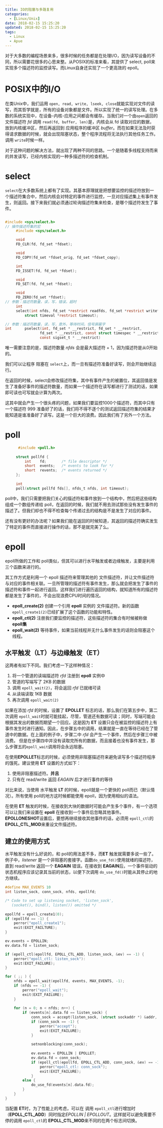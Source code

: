 ```yaml
---
title: IO的阻塞与多路复用
categories:
  - [Linux/Unix]
date: 2018-02-15 15:25:20
updated: 2018-02-15 15:25:20
tags:
  - Linux
  - Apue
---
```

对于大多数的编程场景来多，很多时候的任务都是在处理I/O，因为读写设备的不同，所以需要花很多的心思来整。从POSIX的标准来看，其提供了 select, poll来实现多个描述符的监控读写。而Linux自身还实现了一个更高效的  epoll。
<!--more-->

# POSIX中的I/O
在类Unix中，我们运用 `open, read, write, lseek, close`就能实现对文件的读写，而其哲学就是，所有的设备对象都是文件。所以实现了统一的读写处理。在多数的系统实现中，在设备-内核-应用之间都会有缓存。当我们对一个由`open`返回的文件描述符 *fd* 调用 `read(fd, buffer, len)`是，内核会从 fd 读取对应的数据，放到内核缓冲区，然后再返回到 应用程序的缓冲区 *buffer*。而在如果无法及时获得请求数据的时候，就会出现阻塞状态，整个程序流程将无法执行其他任务工作。调用 `write`时候一样。

对于这种问题的解决方法，就出现了两种不同的思路。一个是随着多线程支持而来的并发读写，已经内核实现的一种多描述符的检查机制。

# select
`select`在大多数系统上都有了实现。其基本原理就是把想要监控的描述符放到一个描述符集合中，然后内核会对特定的事件进行监控，一旦对应描述集上有事件发生，则返回。接下来我们就必须通过轮询描述符集来检查，是哪个描述符发生了事件。

```c

#include <sys/select.h>
// 操作描述符集的宏
     #include <sys/select.h>

     void
     FD_CLR(fd, fd_set *fdset);

     void
     FD_COPY(fd_set *fdset_orig, fd_set *fdset_copy);

     int
     FD_ISSET(fd, fd_set *fdset);

     void
     FD_SET(fd, fd_set *fdset);

     void
     FD_ZERO(fd_set *fdset);
// 参数：描述符数量，读，写，错误，超时
     int
     select(int nfds, fd_set *restrict readfds, fd_set *restrict writefds, fd_set *restrict errorfds,
         struct timeval *restrict timeout);

// 参数：描述符数量，读，写，意外，等待时间，信号屏蔽字               
int      pselect(int, fd_set * __restrict, fd_set * __restrict,
                fd_set * __restrict, const struct timespec * __restrict,
                const sigset_t * __restrict)                
```
唯一需要注意的是，描述符数量 *nfds* 会是最大描述符 + 1，因为描述符是从0开始的。

我们可以让程序 阻塞在 `select`上，而一旦有描述符准备好读写，则会开始继续运行。

在返回的时候，select会修改描述符集，其中有事件产生的被置位，其返回值是发生了准备好事件的描述符数量，而如果一个描述符在读写都进行了测试的话，如果即可读也可写就会计算为两次。

这其中就会产生一个很头疼的问题，如果我们要监控1000个描述符，而其中只有一个描述符 999 准备好了的话，我们将不得不逐个的测试返回描述符集的结果才能知道是谁准备好了读写。这是一个巨大的浪费。因此我们有了另外一个方法。

# poll

```c
	  #include <poll.h>
	  
     struct pollfd {
         int    fd;       /* file descriptor */
         short  events;   /* events to look for */
         short  revents;  /* events returned */
     };
     
     int
     poll(struct pollfd fds[], nfds_t nfds, int timeout);
```

 poll中，我们只需要把我们关心的描述符和事件放到一个结构中，然后把这些结构组成一个数组传递给 poll，在返回的时候，我们就不用去测试那些没有发生事件的描述了。但我们却也不得不检查每个传递过去的结构是不是发生了对应的事件。

 还有没有更好的办法呢？如果我们能在返回的时候知道，其返回的描述符确实发生了特定的事件而直接进行操作的话，那不是就完美了么。


# epoll
epoll所做的工作和 poll类似，但其可以进行水平触发或者边缘触发，主要是利用三个函数来进行的。

其工作方式是利用一个 epoll 描述符来管理其他的 文件描述符，并让文件描述符与对应的事件相关联。一旦所管理的描述符有事件发生，那么就会把发生了事件的描述符和事件一起进行返回。这样我们进行遍历返回的结构，就知道所有的描述符都是发生了事件的，不会出现浪费CPU时间的情况。

* **epoll_create(2)** 创建一个引用  **epoll** 实例的 文件描述符。新的函数 `epoll_create1(2)`已经扩展了这个函数的功能和特性。
* **epoll_ctl(2)** 注册我们要监控的描述符，这些描述符的集合有时候被称做 **epoll集**
* **epoll_wait(2)** 等待事件，如果当前线程并无什么事件发生的话则会阻塞这个线程。

## 水平触发（LT）与边缘触发（ET）
这两者有如下不同。我们考虑一下这样种情况：

1. 将一个管道的读端描述符 *rfd* 注册到 **epoll** 实例中
2. 管道的写端写了 2KB 的数据
3. 调用 `epoll_wait(2)`，将会返回 *rfd* 已就绪可读
4. 从读端读取 1KB 数据
5. 再次调用 `epoll_wait(2)`

如果在添加 *rfd* 的时候，设置了 **EPOLLET** 标志的话，那么我们在第五步中，第二次调用 `epoll_wait`时就可能挂起，尽管，管道还有数据可读；同时，写端可能会根据其发出的数据而期望一个回应。这是因为 **ET** 设置只会在被监控的描述符上有事件发生时进行通知。因此，在步骤五中的调用，结果就是一直在等待已经在了管道中的数据。在上面的例子中，步骤二中 *rfd* 会产生一个事件，然后在步骤三中被消费。 但是在步骤四中并没有读取完所有的数据，而且接着也没有事件发生，那么步骤五的`epoll_wait`调用将会永远阻塞。

在使用**EPOLLET**标志的时候，必须使用非阻塞描述符来避免读写多个描述符程序的饿死。建议使用 **ET** 设置的方式如下：

1. 使用非阻塞描述符。**并且**
2. 只有在 read/write 返回 *EAGAIN* 后才进行事件的等待

对比来说，当使用 水平触发 **LT** 的时候，epoll就是一个更快的 poll而已（默认情况）。所有使用 poll的地方这时候都能使用 epoll，因为使用相似的语法。

在使用 **ET** 触发的时候，在接收到大块的数据时可能会产生多个事件，有一个选项可以让我们来设置在 **epoll** 在接收到一个事件后忽略其他事件。**EPOLLONESHOT**设置后，要想再继续接收其他事件的话，必须用 `epoll_ctl`的**EPOLL\_CTL_MOD**来重设文件描述符。

## 建立的使用方式

水平触发没有什么好说的，和 poll的用法差不多，而**ET** 触发就需要多说一些了。例子中，*listener* 是一个非阻塞的套接字。函数`do_use_fd()`使用就绪的描述符，直到 read/write 返回一个 **EAGAIN** 错误。在接收到 **EAGAIN**后，一个事件驱动的状态机程序应该记录其当前的状态，以便下次调用 `do_use_fd()`时能从其停止的地方继续。

```c
#define MAX_EVENTS 10
int listen_sock, conn_sock, nfds, epollfd;

/* Code to set up listening socket, 'listen_sock',
   (socket(), bind(), listen()) omitted */
   
epollfd = epoll_create1(0);
if (epollfd == -1) {
	perror("epoll_create1");
	exit(EXIT_FAILTURE);
}

ev.events = EPOLLIN;
ev.data.fd = listen_sock;

if (epoll_ctl(epollfd, EPOLL_CTL_ADD, listen_sock, &ev) == -1) {
	perror("epoll_ctl: listen_sock"):
	exit(EXIT_FAILURE);
}

for ( ;; ) {
	nfds = epoll_wait(epollfd, events, MAX_EVENTS, -1);
	if (nfds == -1) {
		perror("epoll_wait");
		exit(EXIT_FAILURE);
	}
	
	for (n = 0; n < nfds; n++) {
		if (events[n].data.fd == listen_sock) {
			conn_sock = accept(listen_sock, (struct sockaddr *) &addr, &addrlen);
			if (conn_sock == -1) {
				perror("accept");
				exit(EXIT_FAILURE);
			}
		
			setnonblocking(conn_sock);
		
			ev.events = EPOLLIN | EPOLLET;
			ev.data.fd = conn_sock;
			if (epoll_ctl(epollfd, EPOLL_CTL_ADD, conn_sock, &ev) == -1) {
				perror("epoll_ctl: conn_sock");
				exit(EXIT_FAILURE);
			}
		else {
			do_use_fd(events[n].data.fd);
		}
	}
}
```

当配置 **ET**时，为了性能上的考虑，可以在 调用 `epoll_ctl`进行增加时（**EPOLL\_CTL_ADD**）同时指定*EPOLLIN | EPOLLOUT*。这样就可以避免需要不停的调用 `epoll_ctl`的 **EPOLL\_CTL_MOD**来不同的在两个标志间切换。

